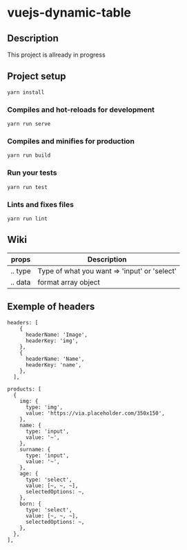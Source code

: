 # vuejs-dynamic-table

## Description

This project is allready in progress

## Project setup
```
yarn install
```

### Compiles and hot-reloads for development
```
yarn run serve
```

### Compiles and minifies for production
```
yarn run build
```

### Run your tests
```
yarn run test
```

### Lints and fixes files
```
yarn run lint
```

## Wiki

props            | Description
-----------------|-------------------------
  .. type        | Type of what you want => 'input' or 'select'
  .. data        | format array object


## Exemple of headers

```
headers: [
    {
      headerName: 'Image',
      headerKey: 'img',
    },
    {
      headerName: 'Name',
      headerKey: 'name',
    },
  ],
```


```
products: [
  {
    img: {
      type: 'img',
      value: 'https://via.placeholder.com/350x150',
    },
    name: {
      type: 'input',
      value: '~',
    },
    surname: {
      type: 'input',
      value: '~',
    },
    age: {
      type: 'select',
      value: [~, ~, ~],
      selectedOptions: ~,
    },
    born: {
      type: 'select',
      value: [~, ~, ~],
      selectedOptions: ~,
    },
  },
],
```